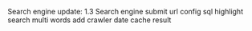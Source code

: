 Search engine
update:
1.3
Search engine submit url config sql highlight search multi words add crawler date cache result
